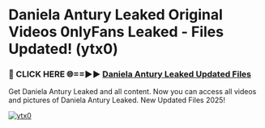 # Daniela Antury Leaked Original Videos 0nlyFans Leaked - Files Updated! (ytx0)

<h3>🔴 CLICK HERE 🌐==►► <a href="https://tinyurl.com/x26r9saj" rel="nofollow">Daniela Antury Leaked Updated Files</a></h3>

Get Daniela Antury Leaked and all content. Now you can access all videos and pictures of Daniela Antury Leaked. New Updated Files 2025!

[![ytx0](https://i.imgur.com/LkgZPqh.gif)](https://tinyurl.com/x26r9saj)
